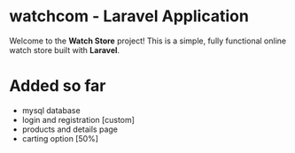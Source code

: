# watchcom - Laravel Application

Welcome to the **Watch Store** project! This is a simple, fully functional online watch store built with **Laravel**.

# Added so far
- mysql database
- login and registration [custom]
- products and details page
- carting option [50%]
